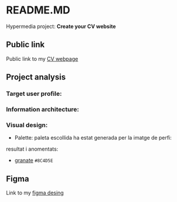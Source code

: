 # README.MD
Hypermedia project: **Create your CV website**

## Public link
Public link to my [CV webpage](https://oleksandrarman.github.io/)

## Project analysis
### Target user profile:
### Information architecture:
### Visual design:
* Palette:
paleta escollida ha estat generada per la imatge de perfi:

resultat i anomentats:

- [granate](https://readme-swatches.vercel.app/8C4D5E) `#8C4D5E`


## Figma
Link to my [figma desing](https://oleksandrarman.github.io/)
